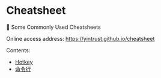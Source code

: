 # Cheatsheet

:notebook: Some Commonly Used Cheatsheets

Online access address: <https://yintrust.github.io/cheatsheet>

Contents:

- [Hotkey](hotkey.md)
- [命令行](cmd.md)
